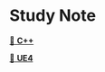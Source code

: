# Study Note

[:open_file_folder: **C++**](/StudyNote/Cpp)

[:open_file_folder: **UE4**](/StudyNote/UE4)
